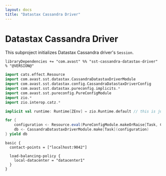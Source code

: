 ```yaml
---
layout: docs
title: "Datastax Cassandra Driver"
---
```


# Datastax Cassandra Driver

This subproject initializes Datastax Cassandra driver's `Session`.

`libraryDependencies += "com.avast" %% "sst-cassandra-datastax-driver" % "@VERSION@"`

```scala mdoc:silent
import cats.effect.Resource
import com.avast.sst.datastax.CassandraDatastaxDriverModule
import com.avast.sst.datastax.config.CassandraDatastaxDriverConfig
import com.avast.sst.datastax.pureconfig.implicits.*
import com.avast.sst.pureconfig.PureConfigModule
import zio.*
import zio.interop.catz.*

implicit val runtime: Runtime[ZEnv] = zio.Runtime.default // this is just needed in example

for {
    configuration <- Resource.eval(PureConfigModule.makeOrRaise[Task, CassandraDatastaxDriverConfig])
    db <- CassandraDatastaxDriverModule.make[Task](configuration)
} yield db
```

```HOCON
basic {
  contact-points = ["localhost:9042"]

  load-balancing-policy {
    local-datacenter = "datacenter1"
  }
}
```
